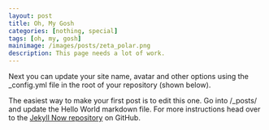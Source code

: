 ```yaml
---
layout: post
title: Oh, My Gosh
categories: [nothing, special]
tags: [oh, my, gosh]
mainimage: /images/posts/zeta_polar.png
description: This page needs a lot of work.
---
```


Next you can update your site name, avatar and other options using the _config.yml file in the root of your repository (shown below).


The easiest way to make your first post is to edit this one. Go into /_posts/ and update the Hello World markdown file. For more instructions head over to the [Jekyll Now repository](https://github.com/barryclark/jekyll-now) on GitHub.